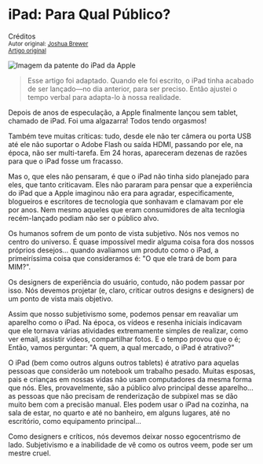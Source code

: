 iPad: Para Qual Público?
============================
Créditos<br/>
<small>Autor original: [Joshua Brewer](http://jbrewer.me/)<br/>[Artigo original](http://52weeksofux.com/post/358515809/apples-ipad-for-what-audience)</small>

![Imagem da patente do iPad da Apple](http://media.tumblr.com/tumblr_kwz4brOvKP1qz8ohs.jpg "Imagem da patente do iPad da Apple")

> Esse artigo foi adaptado. Quando ele foi escrito, o iPad tinha acabado de ser lançado&mdash;no dia anterior, para ser preciso. Então ajustei o tempo verbal para adapta-lo à nossa realidade.

Depois de anos de especulação, a Apple finalmente lançou sem tablet, chamado de iPad. Foi uma algazarra! Todos tendo orgasmos!

Também teve muitas críticas: tudo, desde ele não ter câmera ou porta USB até ele não suportar o Adobe Flash ou saída HDMI, passando por ele, na época, não ser multi-tarefa. Em 24 horas, apareceram dezenas de razões para que o iPad fosse um fracasso.

Mas o, que eles não pensaram, é que o iPad não tinha sido planejado para eles, que tanto criticavam. Eles não pararam para pensar que a experiência do iPad que a Apple imaginou não era para agradar, especificamente, blogueiros e escritores de tecnologia que sonhavam e clamavam por ele por anos. Nem mesmo aqueles que eram consumidores de alta tecnlogia recém-lançado podiam não ser o público alvo.

Os humanos sofrem de um ponto de vista subjetivo. Nós nos vemos no centro do universo. É quase impossível medir alguma coisa fora dos nossos próprios desejos... quando avaliamos um produto como o iPad, a primeiríssima coisa que consideramos é: "O que ele trará de bom para MIM?".

Os designers de experiência do usuário, contudo, não podem passar por isso. Nós devemos projetar (e, claro, criticar outros designs e designers) de um ponto de vista mais objetivo.

Assim que nosso subjetivismo some, podemos pensar em reavaliar um aparelho como o iPad. Na época, os vídeos e resenha iniciais indicavam que ele tornava várias atividades extremamente simples de realizar, como ver email, assistir videos, compartilhar fotos. E o tempo provou que o é; Então, vamos perguntar: "A quem, a qual mercado, o iPad é atrativo?"

O iPad (bem como outros alguns outros tablets) é atrativo para aquelas pessoas que considerão um notebook um trabalho pesado. Muitas esposas, pais e crianças em nossas vidas não usam computadores da mesma forma que nós. Eles, provavelmente, são a público alvo principal desse aparelho... as pessoas que não precisam de renderização de subpixel mas se dão muito bem com a precisão manual. Eles podem usar o iPad na cozinha, na sala de estar, no quarto e até no banheiro, em alguns lugares, até no escritório, como equipamento principal...

Como designers e críticos, nós devemos deixar nosso egocentrismo de lado. Subjetivismo e a inabilidade de vê como os outros veem, pode ser um mestre cruel.
